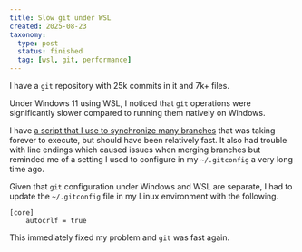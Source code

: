 ```yaml
---
title: Slow git under WSL
created: 2025-08-23
taxonomy:
  type: post
  status: finished
  tag: [wsl, git, performance]
---
```


I have a `git` repository with 25k commits in it and 7k+ files.

Under Windows 11 using WSL, I noticed that `git` operations were significantly slower compared to running them natively on Windows.

I have [a script that I use to synchronize many branches](https://github.com/tomzx/personal-automation/blob/master/others/git-sync-branches.sh) that was taking forever to execute, but should have been relatively fast.
It also had trouble with line endings which caused issues when merging branches but reminded me of a setting I used to configure in my `~/.gitconfig` a very long time ago.

Given that `git` configuration under Windows and WSL are separate, I had to update the `~/.gitconfig` file in my Linux environment with the following.

```
[core]
    autocrlf = true
```

This immediately fixed my problem and `git` was fast again.
